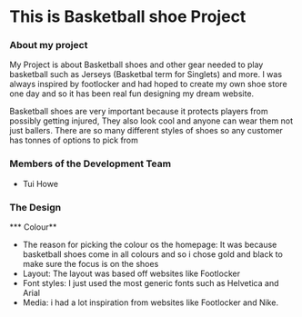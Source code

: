 # This is Basketball shoe Project

### About my project
My Project is about Basketball shoes and other gear needed to play basketball such as Jerseys (Basketbal term for Singlets) and more. I was always inspired by footlocker and had hoped to create my own shoe store one day and so it has been real fun designing my dream website. 

Basketball shoes are very important because it protects players from possibly getting injured, They also look cool and anyone can wear them not just ballers. There are so many different styles of shoes so any customer has tonnes of options to pick from


### Members of the Development Team
- Tui Howe


### The Design
*** Colour**
  * The reason for picking the colour os the homepage: It was because basketball shoes come in all colours and so i chose gold and black to make sure the focus is on the shoes
* Layout: The layout was based off websites like Footlocker
* Font styles: I just used the most generic fonts such as Helvetica and Arial
* Media: i had a lot inspiration from websites like Footlocker and Nike.
